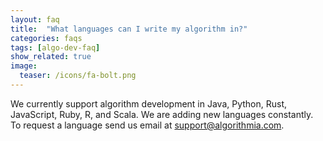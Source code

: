 ```yaml
---
layout: faq
title:  "What languages can I write my algorithm in?"
categories: faqs
tags: [algo-dev-faq]
show_related: true
image:
  teaser: /icons/fa-bolt.png
---
```


We currently support algorithm development in Java, Python, Rust, JavaScript, Ruby, R, and Scala. We are adding new languages constantly. To request a language send us email at <a href="mailto:support@algorithmia.com">support@algorithmia.com</a>.